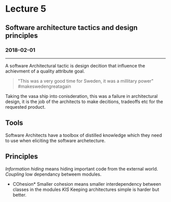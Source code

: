 # Lecture 5
## Software architecture tactics and design principles
### 2018-02-01
--- 
A software Architectural tactic is  design decition that influence the achievment of a quality attribute goal.

> "This was a very good time for Sweden, it was a millitary power"
> #makeswedengreatagain

Taking the vasa ship into conisderation, this was a failure in architectural design, it is the job of the architects to make decitions, tradeoffs etc for the requested product. 



## Tools
Software Architects have a toolbox of distilled knowledge which they need to use when eliciting the software archetecture. 

## Principles 
*Information hiding* means hiding important code from the external world.
*Coupling* low dependancy betweem modules. 
* COhesion* Smaller cohesion means smaller interdependency between classes in the modules
*KIS* Keeping architectures simple is harder but better. 